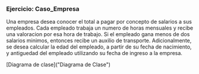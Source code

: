 ### Ejercicio: Caso_Empresa
Una empresa desea conocer el total a pagar por concepto de salarios a sus empleados. Cada empleado trabaja un numero de horas mensuales y recibe una valoracion por esa hora de trabajo. Si el empleado gana menos de dos salarios minimos, entonces recibe un auxilio de transporte. Adicionalmente, se desea calcular la edad del empleado, a partir de su fecha de nacimiento, y antiguedad del empleado utilizando su fecha de ingreso a la empresa.

[Diagrama de clase]("Diagrama de Clase")